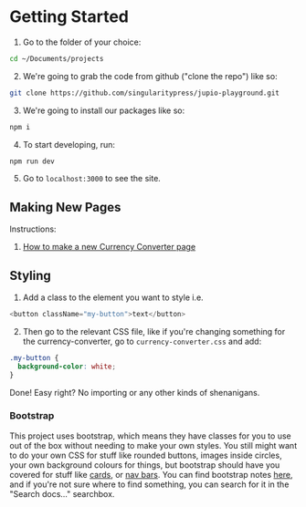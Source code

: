 # Getting Started

1. Go to the folder of your choice:

```bash
cd ~/Documents/projects
```

2. We're going to grab the code from github ("clone the repo") like so:

```bash
git clone https://github.com/singularitypress/jupio-playground.git
```

3. We're going to install our packages like so:

```bash
npm i
```

4. To start developing, run:

```bash
npm run dev
```

5. Go to `localhost:3000` to see the site.

## Making New Pages

Instructions:

1. [How to make a new Currency Converter page](/pages/currency-converter)

## Styling

1. Add a class to the element you want to style i.e.

```javascript
<button className="my-button">text</button>
```

2. Then go to the relevant CSS file, like if you're changing something for the currency-converter, go to `currency-converter.css` and add:

```css
.my-button {
  background-color: white;
}
```

Done! Easy right? No importing or any other kinds of shenanigans.

### Bootstrap

This project uses bootstrap, which means they have classes for you to use out of the box without needing to make your own styles. You still might want to do your own CSS for stuff like rounded buttons, images inside circles, your own background colours for things, but bootstrap should have you covered for stuff like [cards](https://getbootstrap.com/docs/5.1/components/card/), or [nav bars](https://getbootstrap.com/docs/5.1/components/navbar/). You can find bootstrap notes [here](https://getbootstrap.com/docs/5.1/getting-started/introduction/), and if you're not sure where to find something, you can search for it in the "Search docs..." searchbox.

